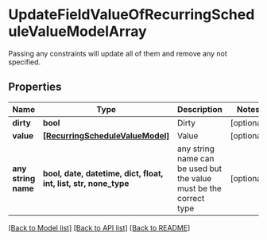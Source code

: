 # UpdateFieldValueOfRecurringScheduleValueModelArray

Passing any constraints will update all of them and remove any not specified.

## Properties
Name | Type | Description | Notes
------------ | ------------- | ------------- | -------------
**dirty** | **bool** | Dirty | [optional] 
**value** | [**[RecurringScheduleValueModel]**](RecurringScheduleValueModel.md) | Value | [optional] 
**any string name** | **bool, date, datetime, dict, float, int, list, str, none_type** | any string name can be used but the value must be the correct type | [optional]

[[Back to Model list]](../README.md#documentation-for-models) [[Back to API list]](../README.md#documentation-for-api-endpoints) [[Back to README]](../README.md)


